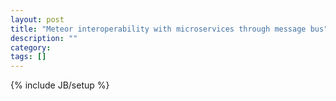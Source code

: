 ```yaml
---
layout: post
title: "Meteor interoperability with microservices through message bus"
description: ""
category: 
tags: []
---
```

{% include JB/setup %}
